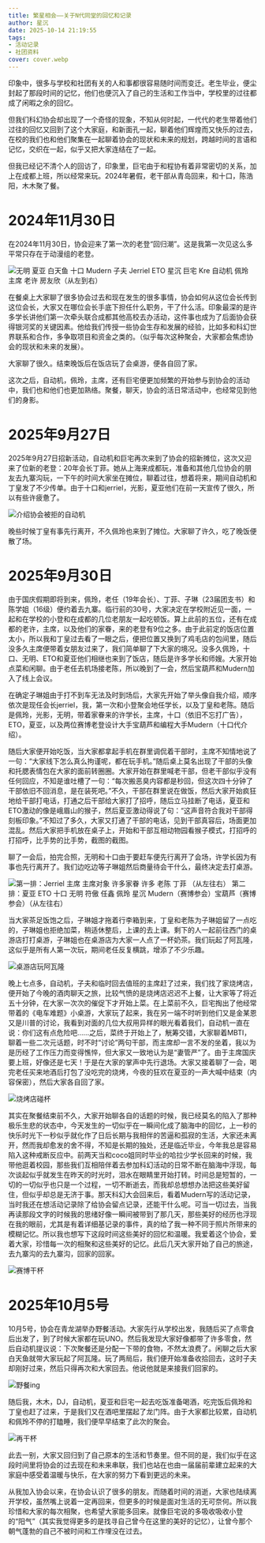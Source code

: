 ```yaml
---
title: 繁星相会——关于N代同堂的回忆和记录
author: 星沉
date: 2025-10-14 21:19:55
tags:
- 活动记录
- 社团资料
cover: cover.webp
---
```

印象中，很多与学校和社团有关的人和事都很容易随时间而变迁。老生毕业，便尘封起了那段时间的记忆，他们也便沉入了自己的生活和工作当中，学校里的过往都成了闲暇之余的回忆。

但我们科幻协会却出现了一个奇怪的现象，不知从何时起，一代代的老生带着他们过往的回忆又回到了这个大家庭，和新面孔一起，聊着他们辉煌而又快乐的过去，在校的我们也和他们聚集在一起聊着协会的现状和未来的规划，跨越时间的言语和记忆，交织在一起，似乎又把大家连结在了一起。

但我已经记不清个人的回访了，印象里，巨宅由于和程协有着非常密切的关系，加上在成都上班，所以经常来玩。2024年暑假，老干部从青岛回来，和十口，陈浩阳，木木聚了餐。

# 2024年11月30日

在2024年11月30日，协会迎来了第一次的老登“回归潮”。这是我第一次见这么多平常只存在于动漫组的老登。

![无明 夏亚 白天鱼 十口 Mudern 子夫 Jerriel ETO 星沉 巨宅 Kre 自动机 佩玲 主席 老许 房友欣（从左到右）](../photos/繁星相会——关于N代同堂的回忆和记录/8.webp)

在餐桌上大家聊了很多协会过去和现在发生的很多事情，协会如何从这位会长传到这位会长，大家又在哪位会长手底下担任什么职务，干了什么活。印象最深的是许多学长讲他们第一次牵头联合成都其他高校去办活动，这件事也成为了后面协会获得银河奖的关键因素。他给我们传授一些协会生存和发展的经验，比如多和科幻世界联系和合作，多争取项目和资金之类的。（似乎每次这种聚会，大家都会焦虑协会的现状和未来的发展）。

大家聊了很久。结束晚饭后在饭店玩了会桌游，便各自回了家。

这次之后，自动机，佩玲，主席，还有巨宅便更加频繁的开始参与到协会的活动中，我们也和他们也更加熟络。聚餐，聊天，协会的活日常活动中，也经常见到他们的身影。

# 2025年9月27日

2025年9月27日招新活动，自动机和巨宅再次来到了协会的招新摊位，这次又迎来了位新的老登：20年会长丁菲。她从上海来成都玩，准备和其他几位协会的朋友去九寨沟玩，一下午的时间大家坐在摊位，聊着过往，想着将来，期间自动机和丁皇发了不少传单。由于十口和jerriel，光影，夏亚他们在前一天宣传了很久，所以有些许疲惫了。

![介绍协会被拒的自动机](../photos/繁星相会——关于N代同堂的回忆和记录/7.webp)

晚些时候丁皇有事先行离开，不久佩玲也来到了摊位。大家聊了许久，吃了晚饭便散了场。

# 2025年9月30日

由于国庆假期即将到来，佩玲，老任（19年会长）、丁菲、子琳（23届团支书）和陈学姐（16级）便约着去九寨。临行前的30号，大家决定在学校附近见一面，一起和在学校的小登和在成都的几位老朋友一起吃顿饭。算上此前的五位，还有在成都的老许，主席，以及他们的家眷，来的老登有9位之多。由于此前定的饭店位置太小，所以我和丁皇过去看了一眼之后，便把位置又换到了鸡毛店的包间里，随后没多久主席便带着女朋友过来了，我们简单聊了下大家的境况。没多久佩玲，十口、无明、ETO和夏亚他们相继也来到了饭店，随后是许多学长和师嫂。大家开始点菜和闲聊。由于老任去机场接老陈，所以晚到了一会，然后宝葫芦和Mudern加入了线上会议。

在确定子琳姐由于打不到车无法及时到场后，大家先开始了举头像自我介绍，顺序依次是现任会长jerriel，我，第一次和小登聚会地任学长，以及丁皇和老陈。随后是佩玲，光影，无明，带着家眷来的许学长，主席，十口（依旧不忘打广告），ETO，夏亚，以及两位赛博老登设计大手宝葫芦和编程大手Mudern（十口代介绍）。

随后大家便开始吃饭，当大家都拿起手机在群里调侃着干部时，主席不知情地说了一句：“大家线下怎么真么拘谨呢，都在玩手机。”随后桌上莫名出现了干部的头像和托腮表情包在大家的面前转圈圈。大家开始在群里喊老干部，但老干部似乎没有任何回应，不知是谁吐槽了一句：“每次搬恶臭内容都是秒回，但这次四十分钟了干部依旧不回消息，是在装死吧。”不久，干部在群里说在做饭，然后大家开始疯狂地给干部打电话，打通之后干部给大家打了招呼，随后立马挂断了电话，夏亚和ETO激动的像是峨眉山的猴子，然后夏亚激动得说了句：“这声音符合我对干部得刻板印象。”不知过了多久，大家又打通了干部的电话，见到干部真容后，场面更加混乱。然后大家把手机放在桌子上，开始和干部互相动物园看猴子模式，打招呼的打招呼，比手势的比手势，截图的截图。

聊了一会后，拍完合照，无明和十口由于要赶车便先行离开了会场，许学长因为有事也先行离开了。我们边吃边等子琳姐然后商量待会干什么，最终决定去打桌游。

![第一排：Jerriel 主席 主席对象 许多家眷 许多 老陈 丁菲 （从左往右）<br>第二排：夏亚 ETO 十口 无明 符傲 任鑫 佩玲 星沉 Mudern（赛博参会）宝葫芦（赛博参会）（从左往右）](../photos/繁星相会——关于N代同堂的回忆和记录/6.webp)

当大家茶足饭饱之后，子琳姐才拖着行李箱到来，丁皇和老陈为子琳姐留了一点吃的，子琳姐也拒绝加菜，稍适休整后，上课的去上课。剩下的人一起前往西门的桌游店打打桌游，子琳姐也在桌游店为大家一人点了一杯奶茶。我们玩起了阿瓦隆，这似乎是所有人第一次玩，期间老任反复横跳，增添了不少乐趣。

![桌游店玩阿瓦隆](../photos/繁星相会——关于N代同堂的回忆和记录/4.webp)

晚上七点多，自动机，子夫和临时回去值班的主席赶了过来，我们找了家烧烤店，便开始了今晚的酒肉聊天之旅，比较气愤的是烧烤店迟迟不上餐，让大家等了将近五十分钟，在大家一次次的催促下才开始上菜。在上菜前不久，巨宅掏出了他经常带着的《电车难题》小桌游，大家玩了起来，我在另一端不时听到他们又是金某恩又是川普的讨论，我看到对面的几位大叔用异样的眼光看着我们，自动机一直在说：你们这有点危险吧……之后，菜终于开始上了，觥筹交错，大家聊着MBTI，聊着一些二次元话题，时不时“讨论”两句干部，而主席却一言不发的坐着，我以为是历经了工作压力而变得憔悴，但大家又一致地认为是“妻管严”了。由于主席国庆要上班，好像还是七天！于是在大家的掌声中先行退场。大家又接着聊了一会，喝完老任买来地酒后打包了没吃完的烧烤，今夜的狂欢在夏亚的一声大喊中结束（内容保密），然后大家各自回了家。

![烧烤店碰杯](../photos/繁星相会——关于N代同堂的回忆和记录/5.webp)

其实在聚餐结束前不久，大家开始聊各自的话题的时候，我已经莫名的陷入了那种极乐生悲的状态中，今天发生的一切似乎在一瞬间化成了脑海中的回忆，上一秒的快乐时光下一秒似乎就化作了日后长期与我相伴的苦逼和孤寂的生活，大家还未离开，然而我却愈发的舍不得，不知是长期的独处，还是临近毕业，今年我总是容易陷入这种戒断反应中。前两天当和coco姐同时毕业的哈拉少学长回来的时候，我带他逛着校园，那些我们互相陪伴着去参加科幻活动的日常不断在脑海中浮现，每次谈起似乎就发生在昨天的时光时，泪水在眼睛里开始打转。时间总是短暂的，一切的一切似乎也只是一个过程，一切不断逝去，而我却总想想办法把这些美好留住，但似乎却总是无济于事。那天科幻大会回来后，看着Mudern写的活动记录，当时我还在想活动记录除了给协会留点记录，还能干什么呢。可当一切过去，当我再读那段文字的时候我的思绪好像一瞬间被带到了那几天，那些美好的经历也浮现在我的眼前，尤其是有着详细基记录的事件，真的给了我一种不同于照片所带来的模糊记忆。所以我也想写下这段时间这些美好的回忆和温暖。我爱着这个协会，爱着大家，珍惜每一次的相聚和这些美好的记忆。此后几天大家开始了自己的旅途，去九寨沟的去九寨沟，回家的回家。

![赛博干杯](../photos/繁星相会——关于N代同堂的回忆和记录/1.webp)

# 2025年10月5号

10月5号，协会在青龙湖举办野餐活动。大家先行从学校出发，我随后买了点零食后出发了，到了时候大家都在玩UNO。然后我发现大家好像都带了许多零食，然后自动机提议说：下次聚餐还是分配一下带的食物，不然太浪费了。闲聊之后大家白天鱼就带大家玩起了阿瓦隆。玩了两局后，我们便开始准备收拾回去，这时子夫却刚好过来，然后只得再次和大家回去。他说他就是来接我们回家的。

![野餐ing](../photos/繁星相会——关于N代同堂的回忆和记录/2.webp)

随后我，木木，DJ，自动机，夏亚和巨宅一起去吃饭准备喝酒，吃完饭后佩玲和丁皇也赶了过来，于是我们又在酒吧里摆起了龙门阵。由于大家都比较累，自动机和佩玲不停的打瞌睡，我们便早早结束了此次的聚会。

![再干杯](../photos/繁星相会——关于N代同堂的回忆和记录/3.webp)

此去一别，大家又回归到了自己原本的生活和节奏里。但不同的是，我们似乎在这段时间里将协会的过去现在和未来串联，我们也站在也由一届届前辈建立起来的大家庭中感受着温暖与快乐，在大家的努力下看到更远的未来。

从我加入协会以来，在协会认识了很多的朋友。而随着时间的消逝，大家也陆续离开学校，虽然嘴上说着一定再回来，但更多的时候是面对生活的无可奈何。所以我珍惜和大家的每次相聚，也希望大家能多回来。就像巨宅说的多吸收吸收小登的“阳气”（其实我觉得更多的是找寻自己曾今在这里的美好的记忆），让曾今那个朝气蓬勃的自己不被时间和工作埋没在过去。
